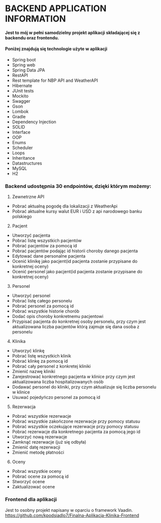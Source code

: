 

# BACKEND APPLICATION INFORMATION
#### Jest to mój w pełni samodzielny projekt aplikacji składającej się z backendu oraz frontendu.


#### Poniżej znajdują się technologie użyte w aplikacji
* Spring boot
* Spring web
* Spring Data JPA
* RestAPI
* Rest template for NBP API and WeatherAPI
* Hibernate
* JUnit tests
* Mockito
* Swagger
* Gson
* Lombok
* Gradle
* Dependency Injection
* SOLID
* Interface
* OOP
* Enums
* Scheduler
* Loops
* Inheritance
* Datastructures
* MySQL
* H2


###
### Backend udostępnia 30 endpointów, dzięki którym możemy:
1. Zewnetrzne API
* Pobrać aktualną pogodę dla lokalizacji z WeatherApi
* Pobrać aktualne kursy walut EUR i USD z api narodowego banku polskiego
2. Pacjent
* Utworzyć pacjenta
* Pobrać listę wszystkich pacjentów
* Pobrać pacjentów za pomocą id
* Pobrać pacjentów podając id historii choroby danego pacjenta
* Edytować dane personalne pacjenta
* Ocenić klinikę jako pacjent(id pacjenta zostanie przypisane do konkretnej oceny)
* Ocenić personel jako pacjent(id pacjenta zostanie przypisane do konkretnej oceny)
3. Personel
* Utworzyć personel
* Pobrać listę całego personelu
* Pobrać personel za pomocą id
* Pobrać wszystkie historie chorób
* Dodać opis choroby konkretnemu pacjentowi
* Przypisać pacjenta do konkretnej osoby personelu, przy czym jest aktualizowana liczba pacjentów którą zajmuje się dana osoba z personelu
4. Klinika
* Utworzyć klinkę
* Pobrać listę wszystkich klinik
* Pobrać klinkę za pomocą id
* Pobrać cały personel z konkretej kliniki
* Zmienić nazwę kliniki
* Zarejestrować konkretnego pacjenta w klinice przy czym jest aktualizowana liczba hospitalizowanych osób
* Dodawać personel do kliniki, przy czym aktualizuje się liczba personelu w klinice
* Usuwać pojedyńczo personel za pomocą id
5. Rezerwacja
* Pobrać wszystkie rezerwacje
* Pobrać wszystkie zakończone rezerwacje przy pomocy statusu
* Pobrać wszystkie oczekujące rezerwacje przy pomocy statusu
* Pobrać rezerwacje dla konkretnego pacjenta za pomocą jego id
* Utworzyć nową rezerwacje
* Zamknąć rezerwacje (już się odbyła)
* Zmienić datę rezerwacji
* Zmienić metodę płatności
6. Oceny
* Pobrać wszystkie oceny
* Pobrać ocene za pomocą id
* Stworzyć ocene
* Zaktualizować ocene
####
### Frontend dla aplikacji
Jest to osobny projekt napisany w oparciu o framework Vaadin.
https://github.com/kpodsiadlo7/Finalna-Aplikacja-Klinika-Frontend
